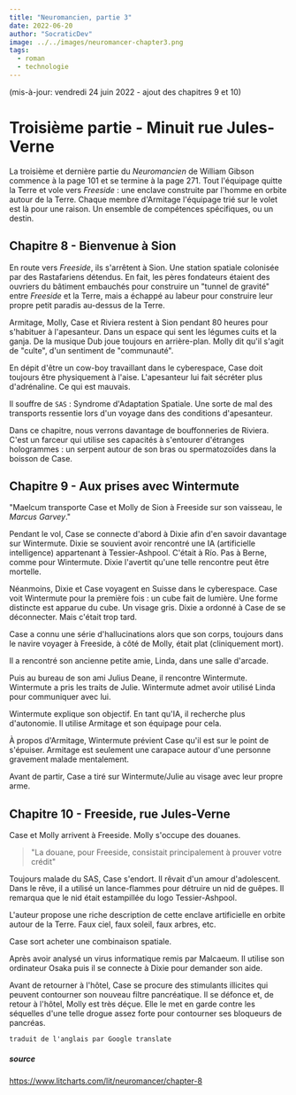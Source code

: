 ```yaml
---
title: "Neuromancien, partie 3"
date: 2022-06-20
author: "SocraticDev"
image: ../../images/neuromancer-chapter3.png
tags:
  - roman
  - technologie
---
```

(mis-à-jour: vendredi 24 juin 2022 - ajout des chapitres 9 et 10)

# Troisième partie - Minuit rue Jules-Verne

La troisième et dernière partie du _Neuromancien_ de William Gibson commence à la page 101
et se termine à la page 271. Tout l'équipage quitte la Terre et vole vers _Freeside_ :
une enclave construite par l'homme en orbite autour de la Terre. Chaque membre d'Armitage
l'équipage trié sur le volet est là pour une raison. Un ensemble de compétences spécifiques, ou un destin.

## Chapitre 8 - Bienvenue à Sion

En route vers _Freeside_, ils s'arrêtent à Sion. Une station spatiale colonisée par des
Rastafariens détendus. En fait, les pères fondateurs étaient des ouvriers du bâtiment embauchés pour
construire un "tunnel de gravité" entre _Freeside_ et la Terre, mais a échappé au labeur pour
construire leur propre petit paradis au-dessus de la Terre.

Armitage, Molly, Case et Riviera restent à Sion pendant 80 heures pour s'habituer à l'apesanteur. Dans un
espace qui sent les légumes cuits et la ganja. De la musique Dub joue toujours
en arrière-plan. Molly dit qu'il s'agit de "culte", d'un sentiment de "communauté".

En dépit d'être un cow-boy travaillant dans le cyberespace, Case doit toujours être physiquement
à l'aise. L'apesanteur lui fait sécréter plus d'adrénaline. Ce qui est mauvais.

Il souffre de `SAS` : Syndrome d'Adaptation Spatiale. Une sorte de mal des transports
ressentie lors d'un voyage dans des conditions d'apesanteur.

Dans ce chapitre, nous verrons davantage de bouffonneries de Riviera. C'est un farceur qui utilise
ses capacités à s'entourer d'étranges hologrammes : un serpent autour de son bras ou
spermatozoïdes dans la boisson de Case.

## Chapitre 9 - Aux prises avec Wintermute

"Maelcum transporte Case et Molly de Sion à Freeside sur son vaisseau, le
_Marcus Garvey_."

Pendant le vol, Case se connecte d'abord à Dixie afin d'en savoir davantage sur
Wintermute. Dixie se souvient avoir rencontré une IA (artificielle
intelligence) appartenant à Tessier-Ashpool. C'était à Río. Pas à Berne, comme pour
Wintermute. Dixie l'avertit qu'une telle rencontre peut être mortelle.

Néanmoins, Dixie et Case voyagent en Suisse dans le cyberespace. Case voit
Wintermute pour la première fois : un cube fait de lumière. Une forme distincte est apparue
du cube. Un visage gris. Dixie a ordonné à Case de se déconnecter. Mais c'était
trop tard.

Case a connu une série d'hallucinations alors que son corps, toujours dans le navire
voyager à Freeside, à côté de Molly, était plat (cliniquement mort).

Il a rencontré son ancienne petite amie, Linda, dans une salle d'arcade.

Puis au bureau de son ami Julius Deane, il rencontre Wintermute. Wintermute a pris
les traits de Julie. Wintermute admet avoir utilisé Linda pour communiquer avec
lui.

Wintermute explique son objectif. En tant qu'IA, il recherche plus d'autonomie. Il utilise
Armitage et son équipage pour cela.

À propos d'Armitage, Wintermute prévient Case qu'il est sur le point de s'épuiser. Armitage est
seulement une carapace autour d'une personne gravement malade mentalement.

Avant de partir, Case a tiré sur Wintermute/Julie au visage avec leur propre arme.

## Chapitre 10 - Freeside, rue Jules-Verne

Case et Molly arrivent à Freeside. Molly s'occupe des douanes.

> "La douane, pour Freeside, consistait principalement à prouver votre crédit"

Toujours malade du SAS, Case s'endort. Il rêvait d'un amour d'adolescent. Dans le
rêve, il a utilisé un lance-flammes pour détruire un nid de guêpes. Il remarqua que le nid était
estampillée du logo Tessier-Ashpool.

L'auteur propose une riche description de cette enclave artificielle en orbite autour de la Terre. Faux
ciel, faux soleil, faux arbres, etc.

Case sort acheter une combinaison spatiale.

Après avoir analysé un virus informatique remis par Malcaeum. Il utilise son ordinateur Osaka
puis il se connecte à Dixie pour demander son aide.

Avant de retourner à l'hôtel, Case se procure des stimulants illicites qui peuvent
contourner son nouveau filtre pancréatique. Il se défonce et, de retour à l'hôtel,
Molly est très déçue. Elle le met en garde contre les séquelles d'une telle
drogue assez forte pour contourner ses bloqueurs de pancréas.

`traduit de l'anglais par Google translate`

##### source

https://www.litcharts.com/lit/neuromancer/chapter-8
